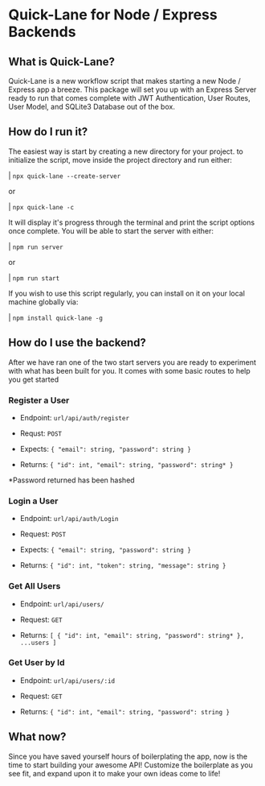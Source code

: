 # Quick-Lane for Node / Express Backends

## What is Quick-Lane?

Quick-Lane is a new workflow script that makes starting a new Node / Express app a breeze. This package will set you up with an Express Server ready to run that comes complete with JWT Authentication, User Routes, User Model, and SQLite3 Database out of the box.

## How do I run it?
The easiest way is start by creating a new directory for your project. to initialize the script, move inside the project directory and run either:

| `npx quick-lane --create-server`

or 

| `npx quick-lane -c`


 It will display it's progress through the terminal and print the script options once complete. You will be able to start the server with either:
 
 | `npm run server`
 
  or  
  
| `npm run start` 

If you wish to use this script regularly, you can install on it on your local machine globally via:

| `npm install quick-lane -g`

## How do I use the backend?

After we have ran one of the two start servers you are ready to experiment with what has been built for you. It comes with some basic routes to help you get started

### Register a User

- Endpoint: `url/api/auth/register`

- Requst: `POST`

- Expects: `{ "email": string, "password": string }`

- Returns: `{ "id": int, "email": string, "password": string* }`

*Password returned has been hashed

### Login a User

- Endpoint: `url/api/auth/Login`

- Request: `POST`

- Expects: `{ "email": string, "password": string }`

- Returns: `{ "id": int, "token": string, "message": string }`

### Get All Users

- Endpoint: `url/api/users/`

- Request: `GET`

- Returns: `[ { "id": int, "email": string, "password": string* }, ...users ]`

### Get User by Id

- Endpoint: `url/api/users/:id`

- Request: `GET`

- Returns: `{ "id": int, "email": string, "password": string }`


## What now?

Since you have saved yourself hours of boilerplating the app, now is the time to start building your awesome API! Customize the boilerplate as you see fit, and expand upon it to make your own ideas come to life!